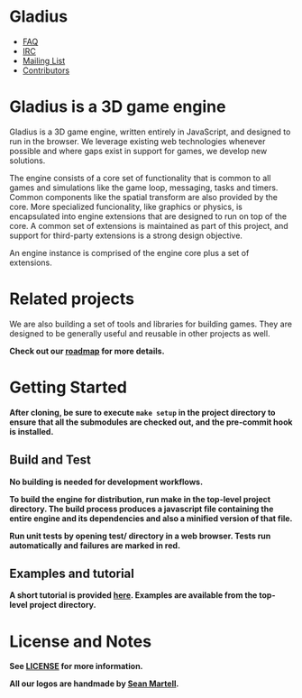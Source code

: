 Gladius
=======

* [FAQ](https://github.com/gladiusjs/gladius-core/wiki/Faq)
* [IRC](irc://irc.mozilla.org/#games)
* [Mailing List](https://lists.mozilla.org/listinfo/community-games)
* [Contributors](https://github.com/gladiusjs/gladius-core/contributors)

# Gladius is a 3D game engine

Gladius is a 3D game engine, written entirely in JavaScript, and designed to run in the browser. We leverage existing web technologies whenever possible and where gaps exist in support for games, we develop new solutions.

The engine consists of a core set of functionality that is common to all games and simulations like the game loop, messaging, tasks and timers. Common components like the spatial transform are also provided by the core. More specialized funcionality, like graphics or physics, is encapsulated into engine extensions that are designed to run on top of the core. A common set of extensions is maintained as part of this project, and support for third-party extensions is a strong design objective.

An engine instance is comprised of the engine core plus a set of extensions.

# Related projects

We are also building a set of tools and libraries for building games. They are designed to be generally useful and reusable in other projects as well.

<b>Check out our [roadmap](https://github.com/gladiusjs/gladius-core/wiki/Roadmap) for more details.<b>

# Getting Started

After cloning, be sure to execute `make setup` in the project directory to 
ensure that all the submodules are checked out, and the pre-commit hook is
installed.

## Build and Test

No building is needed for development workflows.

To build the engine for distribution, run make in the top-level
project directory. The build process produces a javascript file containing the entire engine and its dependencies
and also a minified version of that file.

Run unit tests by opening test/ directory in a web browser. Tests run automatically and failures are marked in red.

## Examples and tutorial

A short tutorial is provided [here](https://github.com/gladiusjs/gladius-core/wiki/Tutorial). Examples are available from the top-level project directory.

# License and Notes

See [LICENSE](https://github.com/gladiusjs/gladius-core/blob/develop/LICENSE) for more information.

All our logos are handmade by [Sean Martell](https://twitter.com/#!/mart3ll).

